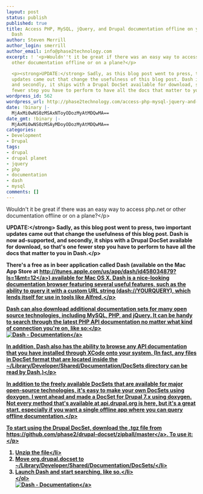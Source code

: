 ```yaml
---
layout: post
status: publish
published: true
title: Access PHP, MySQL, jQuery, and Drupal documentation offline on your Mac with
  Dash
author: Steven Merrill
author_login: smerrill
author_email: info@phase2technology.com
excerpt: ! '<p>Wouldn''t it be great if there was an easy way to access php.net or
  other documentation offline or on a plane?</p>

  <p><strong>UPDATE:</strong> Sadly, as this blog post went to press, two important
  updates came out that change the usefulness of this blog post. Dash is now ad-supported,
  and secondly, it ships with a Drupal DocSet available for download, so that''s one
  fewer step you have to perform to have all the docs that matter to you in Dash.</p>'
wordpress_id: 562
wordpress_url: http://phase2technology.com/access-php-mysql-jquery-and-drupal-documentation-offline-on-your-mac-with-dash/
date: !binary |-
  MjAxMi0wNS0zMSAxNToyODozMyAtMDQwMA==
date_gmt: !binary |-
  MjAxMi0wNS0zMSAyMDoyODozMyAtMDQwMA==
categories:
- Development
- Drupal
tags:
- drupal
- drupal planet
- jquery
- php
- documentation
- dash
- mysql
comments: []
---
```

<p>Wouldn't it be great if there was an easy way to access php.net or other documentation offline or on a plane?<&#47;p></p>
<p><strong>UPDATE:<&#47;strong> Sadly, as this blog post went to press, two important updates came out that change the usefulness of this blog post. Dash is now ad-supported, and secondly, it ships with a Drupal DocSet available for download, so that's one fewer step you have to perform to have all the docs that matter to you in Dash.<&#47;p></p>
<p>There's a free as in beer application called Dash (available on the Mac App Store at <a href="http:&#47;&#47;itunes.apple.com&#47;us&#47;app&#47;dash&#47;id458034879?ls=1&amp;mt=12" title="http:&#47;&#47;itunes.apple.com&#47;us&#47;app&#47;dash&#47;id458034879?ls=1&amp;mt=12">http:&#47;&#47;itunes.apple.com&#47;us&#47;app&#47;dash&#47;id458034879?ls=1&amp;mt=12<&#47;a>) available for Mac OS X. Dash is a nice-looking documentation browser featuring several useful features, such as the ability to query it with a custom URL string (dash:&#47;&#47;YOURQUERY), which lends itself for use in tools like Alfred.<&#47;p></p>
<p>Dash can also download additional documentation sets for many open source technologies, including MySQL, PHP, and jQuery. It can be handy to search through the latest PHP API documentation no matter what kind of connection you're on, like so:<&#47;p><br />
<a href="https:&#47;&#47;skitch.com&#47;00sven&#47;87u7b&#47;dash-documentation"><img src="https:&#47;&#47;img.skitch.com&#47;20120530-ttupxms7g3b48xep9yu3qk8rs2.medium.jpg" alt="Dash - Documentation" &#47;><&#47;a></p>
<p>In addition, Dash also has the ability to browse any API documentation that you have installed through XCode onto your system. (In fact, any files in DocSet format that are located inside the ~&#47;Library&#47;Developer&#47;Shared&#47;Documentation&#47;DocSets directory can be read by Dash.)<&#47;p></p>
<p>In addition to the freely available DocSets that are available for major open-source technologies, it's easy to make your own DocSets using doxygen. I went ahead and made a DocSet for Drupal 7.x using doxygen. Not every method that's available at api.drupal.org is here, but it's a great start, especially if you want a single offline app where you can query offline documentation.<&#47;p></p>
<p>To start using the Drupal DocSet, download the .tgz file from <a href="https:&#47;&#47;github.com&#47;phase2&#47;drupal-docset&#47;zipball&#47;master" title="https:&#47;&#47;github.com&#47;phase2&#47;drupal-docset&#47;zipball&#47;master">https:&#47;&#47;github.com&#47;phase2&#47;drupal-docset&#47;zipball&#47;master<&#47;a>. To use it:<&#47;p></p>
<ol>
<li>Unzip the file<&#47;li>
<li>Move org.drupal.docset to ~&#47;Library&#47;Developer&#47;Shared&#47;Documentation&#47;DocSets&#47;<&#47;li>
<li>Launch Dash and start searching, like so.<&#47;li><br />
<&#47;ol><br />
<a href="https:&#47;&#47;skitch.com&#47;00sven&#47;87u44&#47;dash-documentation"><img src="https:&#47;&#47;img.skitch.com&#47;20120530-rrgw89tfht2g7ie3ejys98xssr.medium.jpg" alt="Dash - Documentation" &#47;><&#47;a></p>
